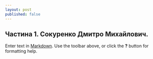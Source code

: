 ```yaml
---
layout: post
published: false
---
```

## Частина 1. Сокуренко Дмитро Михайлович.

Enter text in [Markdown](http://daringfireball.net/projects/markdown/). Use the toolbar above, or click the **?** button for formatting help.
